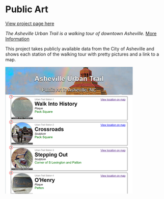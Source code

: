Public Art
==========

[View project page here](http://wax9.com/publicart)

*The Asheville Urban Trail is a walking tour of downtown Asheville.*
[More Information](http://www.ashevillenc.gov/departments/community/public_art/urban_trail.htm)

This project takes publicly available data from the City of Asheville and shows each station of the walking tour with pretty pictures and a link to a map.

![alt text][screenshot]

[screenshot]: https://github.com/bitslayer42/publicart/raw/master/src/images/urbantrail.png "screenshot"
